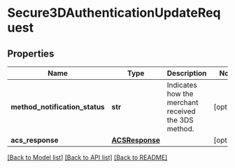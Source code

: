 # Secure3DAuthenticationUpdateRequest

## Properties
Name | Type | Description | Notes
------------ | ------------- | ------------- | -------------
**method_notification_status** | **str** | Indicates how the merchant received the 3DS method. | [optional] 
**acs_response** | [**ACSResponse**](ACSResponse.md) |  | [optional] 

[[Back to Model list]](../README.md#documentation-for-models) [[Back to API list]](../README.md#documentation-for-api-endpoints) [[Back to README]](../README.md)


